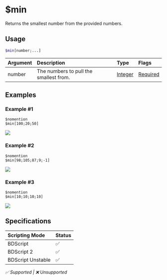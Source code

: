 # $min
Returns the smallest number from the provided numbers.

## Usage
```php
$min[number;...]
```

| Argument | Description | Type | Flags |
| :---- | :---- | :---- | :---- |
| number | The numbers to pull the smallest from. | [Integer](/src/resources/arguments/types.md#integer) | [Required](/src/resources/arguments/flags.md#required)

## Examples
### Example #1
```
$nomention
$min[100;20;50]
```
![](https://user-images.githubusercontent.com/69215413/147864634-5023567d-1344-4ed8-bacc-dd0fd07077f4.png)

### Example #2
```
$nomention
$min[98;105;87;9;-1]
```
![](https://user-images.githubusercontent.com/69215413/147864638-3bcc40c0-1878-46ac-8fe8-5f903a86324f.png)

### Example #3
```
$nomention
$min[10;10;10;10]
```
![](https://user-images.githubusercontent.com/69215413/147864644-b38b491c-1c13-436b-ba3f-0b38be6ea6b7.png)

## Specifications
| Scripting Mode | Status
| :---- | :---- |
| BDScript | ✅ |
| BDScript 2 | ✅ |
| BDScript Unstable | ✅ |

*✅ Supported | ❌ Unsupported*